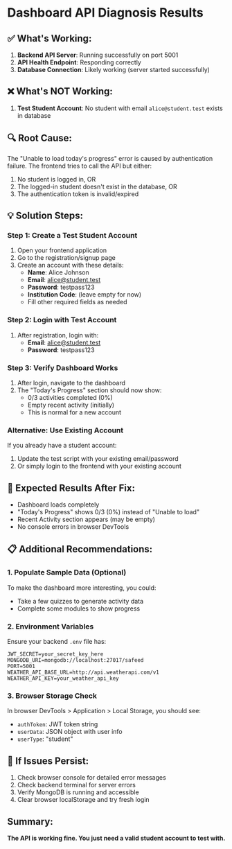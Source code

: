 # Dashboard API Diagnosis Results

## ✅ What's Working:
1. **Backend API Server**: Running successfully on port 5001
2. **API Health Endpoint**: Responding correctly
3. **Database Connection**: Likely working (server started successfully)

## ❌ What's NOT Working:
1. **Test Student Account**: No student with email `alice@student.test` exists in database

## 🔍 Root Cause:
The "Unable to load today's progress" error is caused by authentication failure. The frontend tries to call the API but either:
1. No student is logged in, OR
2. The logged-in student doesn't exist in the database, OR
3. The authentication token is invalid/expired

## 💡 Solution Steps:

### Step 1: Create a Test Student Account
1. Open your frontend application
2. Go to the registration/signup page  
3. Create an account with these details:
   - **Name**: Alice Johnson
   - **Email**: alice@student.test
   - **Password**: testpass123
   - **Institution Code**: (leave empty for now)
   - Fill other required fields as needed

### Step 2: Login with Test Account
1. After registration, login with:
   - **Email**: alice@student.test  
   - **Password**: testpass123

### Step 3: Verify Dashboard Works
1. After login, navigate to the dashboard
2. The "Today's Progress" section should now show:
   - 0/3 activities completed (0%)
   - Empty recent activity (initially)
   - This is normal for a new account

### Alternative: Use Existing Account
If you already have a student account:
1. Update the test script with your existing email/password
2. Or simply login to the frontend with your existing account

## 🎯 Expected Results After Fix:
- Dashboard loads completely
- "Today's Progress" shows 0/3 (0%) instead of "Unable to load"
- Recent Activity section appears (may be empty)
- No console errors in browser DevTools

## 📋 Additional Recommendations:

### 1. Populate Sample Data (Optional)
To make the dashboard more interesting, you could:
- Take a few quizzes to generate activity data
- Complete some modules to show progress

### 2. Environment Variables
Ensure your backend `.env` file has:
```env
JWT_SECRET=your_secret_key_here
MONGODB_URI=mongodb://localhost:27017/safeed
PORT=5001
WEATHER_API_BASE_URL=http://api.weatherapi.com/v1
WEATHER_API_KEY=your_weather_api_key
```

### 3. Browser Storage Check
In browser DevTools > Application > Local Storage, you should see:
- `authToken`: JWT token string
- `userData`: JSON object with user info  
- `userType`: "student"

## 🚨 If Issues Persist:
1. Check browser console for detailed error messages
2. Check backend terminal for server errors
3. Verify MongoDB is running and accessible
4. Clear browser localStorage and try fresh login

## Summary:
**The API is working fine. You just need a valid student account to test with.**